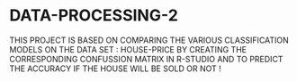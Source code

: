# DATA-PROCESSING-2
THIS PROJECT IS BASED ON COMPARING THE VARIOUS CLASSIFICATION MODELS ON THE DATA SET : HOUSE-PRICE BY CREATING THE CORRESPONDING CONFUSSION MATRIX IN R-STUDIO AND TO PREDICT THE ACCURACY IF THE HOUSE WILL BE SOLD OR NOT !
